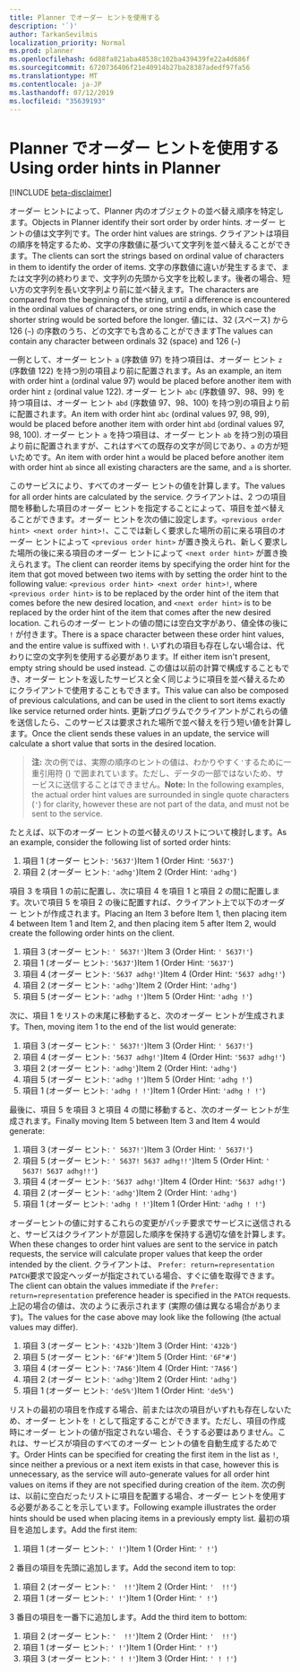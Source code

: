 ```yaml
---
title: Planner でオーダー ヒントを使用する
description: '`)'
author: TarkanSevilmis
localization_priority: Normal
ms.prod: planner
ms.openlocfilehash: 6d88fa821aba48538c102ba439439fe22a4d686f
ms.sourcegitcommit: 6720736406f21e40914b27ba28387adedf97fa56
ms.translationtype: MT
ms.contentlocale: ja-JP
ms.lasthandoff: 07/12/2019
ms.locfileid: "35639193"
---
```

# <a name="using-order-hints-in-planner"></a><span data-ttu-id="83e2f-103">Planner でオーダー ヒントを使用する</span><span class="sxs-lookup"><span data-stu-id="83e2f-103">Using order hints in Planner</span></span>

[!INCLUDE [beta-disclaimer](../../includes/beta-disclaimer.md)]

<span data-ttu-id="83e2f-104">オーダー ヒントによって、Planner 内のオブジェクトの並べ替え順序を特定します。</span><span class="sxs-lookup"><span data-stu-id="83e2f-104">Objects in Planner identify their sort order by order hints.</span></span> <span data-ttu-id="83e2f-105">オーダー ヒントの値は文字列です。</span><span class="sxs-lookup"><span data-stu-id="83e2f-105">The order hint values are strings.</span></span> <span data-ttu-id="83e2f-106">クライアントは項目の順序を特定するため、文字の序数値に基づいて文字列を並べ替えることができます。</span><span class="sxs-lookup"><span data-stu-id="83e2f-106">The clients can sort the strings based on ordinal value of characters in them to identify the order of items.</span></span> <span data-ttu-id="83e2f-107">文字の序数値に違いが発生するまで、または文字列の終わりまで、文字列の先頭から文字を比較します。後者の場合、短い方の文字列を長い文字列より前に並べ替えます。</span><span class="sxs-lookup"><span data-stu-id="83e2f-107">The characters are compared from the beginning of the string, until a difference is encountered in the ordinal values of characters, or one string ends, in which case the shorter string would be sorted before the longer.</span></span> <span data-ttu-id="83e2f-108">値には、32 (スペース) から 126 (`~`) の序数のうち、どの文字でも含めることができます</span><span class="sxs-lookup"><span data-stu-id="83e2f-108">The values can contain any character between ordinals 32 (space) and 126 (`~`)</span></span>

<span data-ttu-id="83e2f-109">一例として、オーダー ヒント `a` (序数値 97) を持つ項目は、オーダー ヒント `z` (序数値 122) を持つ別の項目より前に配置されます。</span><span class="sxs-lookup"><span data-stu-id="83e2f-109">As an example, an item with order hint `a` (ordinal value 97) would be placed before another item with order hint `z` (ordinal value 122).</span></span> <span data-ttu-id="83e2f-110">オーダー ヒント `abc` (序数値 97、98、99) を持つ項目は、オーダー ヒント `abd` (序数値 97、98、100) を持つ別の項目より前に配置されます。</span><span class="sxs-lookup"><span data-stu-id="83e2f-110">An item with order hint `abc` (ordinal values 97, 98, 99), would be placed before another item with order hint `abd` (ordinal values 97, 98, 100).</span></span> <span data-ttu-id="83e2f-111">オーダー ヒント `a` を持つ項目は、オーダー ヒント `ab` を持つ別の項目より前に配置されますが、これはすべての既存の文字が同じであり、`a` の方が短いためです。</span><span class="sxs-lookup"><span data-stu-id="83e2f-111">An item with order hint `a` would be placed before another item with order hint `ab` since all existing characters are the same, and `a` is shorter.</span></span>

<span data-ttu-id="83e2f-112">このサービスにより、すべてのオーダー ヒントの値を計算します。</span><span class="sxs-lookup"><span data-stu-id="83e2f-112">The values for all order hints are calculated by the service.</span></span> <span data-ttu-id="83e2f-113">クライアントは、2 つの項目間を移動した項目のオーダー ヒントを指定することによって、項目を並べ替えることができます。オーダー ヒントを次の値に設定します。`<previous order hint> <next order hint>!`、ここでは新しく要求した場所の前に来る項目のオーダー ヒントによって `<previous order hint>` が置き換えられ、新しく要求した場所の後に来る項目のオーダー ヒントによって `<next order hint>` が置き換えられます。</span><span class="sxs-lookup"><span data-stu-id="83e2f-113">The client can reorder items by specifying the order hint for the item that got moved between two items with by setting the order hint to the following value: `<previous order hint> <next order hint>!`, where `<previous order hint>` is to be replaced by the order hint of the item that comes before the new desired location, and `<next order hint>` is to be replaced by the order hint of the item that comes after the new desired location.</span></span> <span data-ttu-id="83e2f-114">これらのオーダー ヒントの値の間には空白文字があり、値全体の後に `!` が付きます。</span><span class="sxs-lookup"><span data-stu-id="83e2f-114">There is a space character between these order hint values, and the entire value is suffixed with `!`.</span></span> <span data-ttu-id="83e2f-115">いずれの項目も存在しない場合は、代わりに空の文字列を使用する必要があります。</span><span class="sxs-lookup"><span data-stu-id="83e2f-115">If either item isn't present, empty string should be used instead.</span></span> <span data-ttu-id="83e2f-116">この値は以前の計算で構成することもでき、オーダー ヒントを返したサービスと全く同じように項目を並べ替えるためにクライアントで使用することもできます。</span><span class="sxs-lookup"><span data-stu-id="83e2f-116">This value can also be composed of previous calculations, and can be used in the client to sort items exactly like service returned order hints.</span></span> <span data-ttu-id="83e2f-117">更新プログラムでクライアントがこれらの値を送信したら、このサービスは要求された場所で並べ替えを行う短い値を計算します。</span><span class="sxs-lookup"><span data-stu-id="83e2f-117">Once the client sends these values in an update, the service will calculate a short value that sorts in the desired location.</span></span>

> <span data-ttu-id="83e2f-118">**注:** 次の例では、実際の順序のヒントの値は、わかりやすく`'`するために一重引用符 () で囲まれています。ただし、データの一部ではないため、サービスに送信することはできません。</span><span class="sxs-lookup"><span data-stu-id="83e2f-118">**Note:** In the following examples, the actual order hint values are surrounded in single quote characters (`'`) for clarity, however these are not part of the data, and must not be sent to the service.</span></span>
 
<span data-ttu-id="83e2f-119">たとえば、以下のオーダー ヒントの並べ替えのリストについて検討します。</span><span class="sxs-lookup"><span data-stu-id="83e2f-119">As an example, consider the following list of sorted order hints:</span></span>

1. <span data-ttu-id="83e2f-120">項目 1 (オーダー ヒント: `'5637'`)</span><span class="sxs-lookup"><span data-stu-id="83e2f-120">Item 1 (Order Hint: `'5637'`)</span></span>
2. <span data-ttu-id="83e2f-121">項目 2 (オーダー ヒント: `'adhg'`)</span><span class="sxs-lookup"><span data-stu-id="83e2f-121">Item 2 (Order Hint: `'adhg'`)</span></span>

<span data-ttu-id="83e2f-122">項目 3 を項目 1 の前に配置し、次に項目 4 を項目 1 と項目 2 の間に配置します。次いで項目 5 を項目 2 の後に配置すれば、クライアント上で以下のオーダー ヒントが作成されます。</span><span class="sxs-lookup"><span data-stu-id="83e2f-122">Placing an Item 3 before Item 1, then placing item 4 between Item 1 and Item 2, and then placing item 5 after Item 2, would create the following order hints on the client.</span></span> 

1. <span data-ttu-id="83e2f-123">項目 3 (オーダー ヒント: `' 5637!'`)</span><span class="sxs-lookup"><span data-stu-id="83e2f-123">Item 3 (Order Hint: `' 5637!'`)</span></span>
2. <span data-ttu-id="83e2f-124">項目 1 (オーダー ヒント: `'5637'`)</span><span class="sxs-lookup"><span data-stu-id="83e2f-124">Item 1 (Order Hint: `'5637'`)</span></span>
3. <span data-ttu-id="83e2f-125">項目 4 (オーダー ヒント: `'5637 adhg!'`)</span><span class="sxs-lookup"><span data-stu-id="83e2f-125">Item 4 (Order Hint: `'5637 adhg!'`)</span></span>
4. <span data-ttu-id="83e2f-126">項目 2 (オーダー ヒント: `'adhg'`)</span><span class="sxs-lookup"><span data-stu-id="83e2f-126">Item 2 (Order Hint: `'adhg'`)</span></span>
5. <span data-ttu-id="83e2f-127">項目 5 (オーダー ヒント: `'adhg !'`)</span><span class="sxs-lookup"><span data-stu-id="83e2f-127">Item 5 (Order Hint: `'adhg !'`)</span></span>

<span data-ttu-id="83e2f-128">次に、項目 1 をリストの末尾に移動すると、次のオーダー ヒントが生成されます。</span><span class="sxs-lookup"><span data-stu-id="83e2f-128">Then, moving item 1 to the end of the list would generate:</span></span>

1. <span data-ttu-id="83e2f-129">項目 3 (オーダー ヒント: `' 5637!'`)</span><span class="sxs-lookup"><span data-stu-id="83e2f-129">Item 3 (Order Hint: `' 5637!'`)</span></span>
2. <span data-ttu-id="83e2f-130">項目 4 (オーダー ヒント: `'5637 adhg!'`)</span><span class="sxs-lookup"><span data-stu-id="83e2f-130">Item 4 (Order Hint: `'5637 adhg!'`)</span></span>
3. <span data-ttu-id="83e2f-131">項目 2 (オーダー ヒント: `'adhg'`)</span><span class="sxs-lookup"><span data-stu-id="83e2f-131">Item 2 (Order Hint: `'adhg'`)</span></span>
4. <span data-ttu-id="83e2f-132">項目 5 (オーダー ヒント: `'adhg !'`)</span><span class="sxs-lookup"><span data-stu-id="83e2f-132">Item 5 (Order Hint: `'adhg !'`)</span></span>
5. <span data-ttu-id="83e2f-133">項目 1 (オーダー ヒント: `'adhg ! !'`)</span><span class="sxs-lookup"><span data-stu-id="83e2f-133">Item 1 (Order Hint: `'adhg ! !'`)</span></span>

<span data-ttu-id="83e2f-134">最後に、項目 5 を項目 3 と項目 4 の間に移動すると、次のオーダー ヒントが生成されます。</span><span class="sxs-lookup"><span data-stu-id="83e2f-134">Finally moving Item 5 between Item 3 and Item 4 would generate:</span></span>

1. <span data-ttu-id="83e2f-135">項目 3 (オーダー ヒント: `' 5637!'`)</span><span class="sxs-lookup"><span data-stu-id="83e2f-135">Item 3 (Order Hint: `' 5637!'`)</span></span>
2. <span data-ttu-id="83e2f-136">項目 5 (オーダー ヒント: `' 5637! 5637 adhg!!'`)</span><span class="sxs-lookup"><span data-stu-id="83e2f-136">Item 5 (Order Hint: `' 5637! 5637 adhg!!'`)</span></span>
3. <span data-ttu-id="83e2f-137">項目 4 (オーダー ヒント: `'5637 adhg!'`)</span><span class="sxs-lookup"><span data-stu-id="83e2f-137">Item 4 (Order Hint: `'5637 adhg!'`)</span></span>
4. <span data-ttu-id="83e2f-138">項目 2 (オーダー ヒント: `'adhg'`)</span><span class="sxs-lookup"><span data-stu-id="83e2f-138">Item 2 (Order Hint: `'adhg'`)</span></span>
5. <span data-ttu-id="83e2f-139">項目 1 (オーダー ヒント: `'adhg ! !'`)</span><span class="sxs-lookup"><span data-stu-id="83e2f-139">Item 1 (Order Hint: `'adhg ! !'`)</span></span>

<span data-ttu-id="83e2f-140">オーダーヒントの値に対するこれらの変更がパッチ要求でサービスに送信されると、サービスはクライアントが意図した順序を保持する適切な値を計算します。</span><span class="sxs-lookup"><span data-stu-id="83e2f-140">When these changes to order hint values are sent to the service in patch requests, the service will calculate proper values that keep the order intended by the client.</span></span> <span data-ttu-id="83e2f-141">クライアントは、 `Prefer: return=representation` `PATCH`要求で設定ヘッダーが指定されている場合、すぐに値を取得できます。</span><span class="sxs-lookup"><span data-stu-id="83e2f-141">The client can obtain the values immediate if the `Prefer: return=representation` preference header is specified in the `PATCH` requests.</span></span> <span data-ttu-id="83e2f-142">上記の場合の値は、次のように表示されます (実際の値は異なる場合があります)。</span><span class="sxs-lookup"><span data-stu-id="83e2f-142">The values for the case above may look like the following (the actual values may differ).</span></span> 

1. <span data-ttu-id="83e2f-143">項目 3 (オーダー ヒント: `'432b'`)</span><span class="sxs-lookup"><span data-stu-id="83e2f-143">Item 3 (Order Hint: `'432b'`)</span></span>
2. <span data-ttu-id="83e2f-144">項目 5 (オーダー ヒント: `'6F"#'`)</span><span class="sxs-lookup"><span data-stu-id="83e2f-144">Item 5 (Order Hint: `'6F"#'`)</span></span>
3. <span data-ttu-id="83e2f-145">項目 4 (オーダー ヒント: `'7A$6'`)</span><span class="sxs-lookup"><span data-stu-id="83e2f-145">Item 4 (Order Hint: `'7A$6'`)</span></span>
4. <span data-ttu-id="83e2f-146">項目 2 (オーダー ヒント: `'adhg'`)</span><span class="sxs-lookup"><span data-stu-id="83e2f-146">Item 2 (Order Hint: `'adhg'`)</span></span>
5. <span data-ttu-id="83e2f-147">項目 1 (オーダー ヒント: `'de5%'`)</span><span class="sxs-lookup"><span data-stu-id="83e2f-147">Item 1 (Order Hint: `'de5%'`)</span></span>

<span data-ttu-id="83e2f-148">リストの最初の項目を作成する場合、前または次の項目がいずれも存在しないため、オーダー ヒントを `!` として指定することができます。ただし、項目の作成時にオーダー ヒントの値が指定されない場合、そうする必要はありません。これは、サービスが項目のすべてのオーダー ヒントの値を自動生成するためです。</span><span class="sxs-lookup"><span data-stu-id="83e2f-148">Order Hints can be specified for creating the first item in the list as `!`, since neither a previous or a next item exists in that case, however this is unnecessary, as the service will auto-generate values for all order hint values on items if they are not specified during creation of the item.</span></span> <span data-ttu-id="83e2f-149">次の例は、以前に空白だったリストに項目を配置する場合、オーダー ヒントを使用する必要があることを示しています。</span><span class="sxs-lookup"><span data-stu-id="83e2f-149">Following example illustrates the order hints should be used when placing items in a previously empty list.</span></span>
<span data-ttu-id="83e2f-150">最初の項目を追加します。</span><span class="sxs-lookup"><span data-stu-id="83e2f-150">Add the first item:</span></span>

1. <span data-ttu-id="83e2f-151">項目 1 (オーダー ヒント: `' !'`)</span><span class="sxs-lookup"><span data-stu-id="83e2f-151">Item 1 (Order Hint: `' !'`)</span></span>

<span data-ttu-id="83e2f-152">2 番目の項目を先頭に追加します。</span><span class="sxs-lookup"><span data-stu-id="83e2f-152">Add the second item to top:</span></span>

1. <span data-ttu-id="83e2f-153">項目 2 (オーダー ヒント: `'  !!'`)</span><span class="sxs-lookup"><span data-stu-id="83e2f-153">Item 2 (Order Hint: `'  !!'`)</span></span>
2. <span data-ttu-id="83e2f-154">項目 1 (オーダー ヒント: `' !'`)</span><span class="sxs-lookup"><span data-stu-id="83e2f-154">Item 1 (Order Hint: `' !'`)</span></span>

<span data-ttu-id="83e2f-155">3 番目の項目を一番下に追加します。</span><span class="sxs-lookup"><span data-stu-id="83e2f-155">Add the third item to bottom:</span></span>

1. <span data-ttu-id="83e2f-156">項目 2 (オーダー ヒント: `'  !!'`)</span><span class="sxs-lookup"><span data-stu-id="83e2f-156">Item 2 (Order Hint: `'  !!'`)</span></span>
2. <span data-ttu-id="83e2f-157">項目 1 (オーダー ヒント: `' !'`)</span><span class="sxs-lookup"><span data-stu-id="83e2f-157">Item 1 (Order Hint: `' !'`)</span></span>
3. <span data-ttu-id="83e2f-158">項目 3 (オーダー ヒント: `' ! !'`)</span><span class="sxs-lookup"><span data-stu-id="83e2f-158">Item 3 (Order Hint: `' ! !'`)</span></span>







